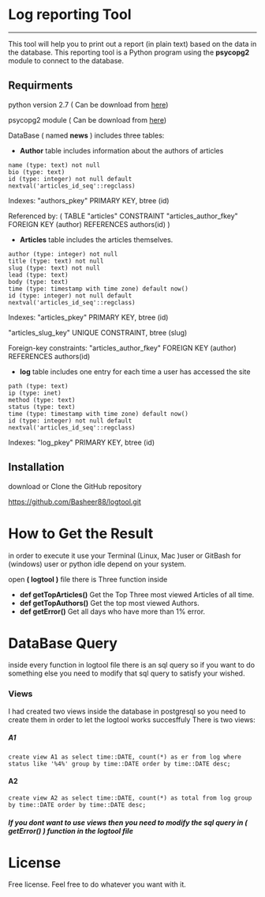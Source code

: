 # Log reporting Tool 
-----------------------
This tool will help you to print out a report (in plain text) based on the data in the database. This reporting tool is a Python program using the **psycopg2** module to connect to the database.

## Requirments
python version 2.7 ( Can be download from [here](https://www.python.org/downloads/))

psycopg2 module ( Can be download from [here](http://initd.org/psycopg/))

DataBase ( named **news** ) includes three tables:

* **Author** table includes information about the authors of articles
 ```
 name (type: text) not null
 bio (type: text)
 id (type: integer) not null default nextval('articles_id_seq'::regclass)
 ```
Indexes:
"authors_pkey" PRIMARY KEY, btree (id)

Referenced by: ( TABLE "articles" CONSTRAINT "articles_author_fkey" FOREIGN KEY (author) REFERENCES authors(id) )

* **Articles** table includes the articles themselves.
 ```
 author (type: integer) not null
 title (type: text) not null
 slug (type: text) not null
 lead (type: text)
 body (type: text)
 time (type: timestamp with time zone) default now()
 id (type: integer) not null default nextval('articles_id_seq'::regclass)
 ```
Indexes:
 "articles_pkey" PRIMARY KEY, btree (id)

 "articles_slug_key" UNIQUE CONSTRAINT, btree (slug)
 
Foreign-key constraints:
 "articles_author_fkey" FOREIGN KEY (author) REFERENCES authors(id) 

* **log** table includes one entry for each time a user has accessed the site
 ```
 path (type: text)
 ip (type: inet)
 method (type: text)
 status (type: text)
 time (type: timestamp with time zone) default now()
 id (type: integer) not null default nextval('articles_id_seq'::regclass)
 ```
Indexes:
    "log_pkey" PRIMARY KEY, btree (id)

## Installation
download or Clone the GitHub repository

https://github.com/Basheer88/logtool.git

# How to Get the Result
in order to execute it use your Terminal (Linux, Mac )user or GitBash for (windows) user or python idle depend on your system.

open **( logtool )** file
there is Three function inside 
* **def getTopArticles()**
 Get the Top Three most viewed Articles of all time. 
* **def getTopAuthors()**
 Get the top most viewed Authors.
* **def getError()** 
 Get all days who have more than 1% error.

# DataBase Query
inside every function in logtool file there is an sql query so if you want to do something else you need to modify that sql query to satisfy your wished. 
 ### Views
 I had created two views inside the database in postgresql so you need to create them in order to let the logtool works succesffuly  There is two views:
 ##### A1 
 ```
 create view A1 as select time::DATE, count(*) as er from log where status like '%4%' group by time::DATE order by time::DATE desc;
 ```
#### A2
```
create view A2 as select time::DATE, count(*) as total from log group by time::DATE order by time::DATE desc;
```
##### If you dont want to use views then you need to modify the sql query in ( getError() ) function in the logtool file 

# License
Free license. Feel free to do whatever you want with it.